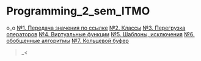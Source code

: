 # Programming_2_sem_ITMO
o_o
[№1. Передача значения по ссылке](/Lab_1)
[№2. Классы](/Lab_2)
[№3. Перегрузка операторов](/Lab_3)
[№4. Виртуальные функции](/Lab_4)
[№5. Шаблоны, исключения](/Lab_5)
[№6. обобщенные алгоритмы](/Lab_6)
[№7. Кольцевой буфер](/Lab_7)
>_<
